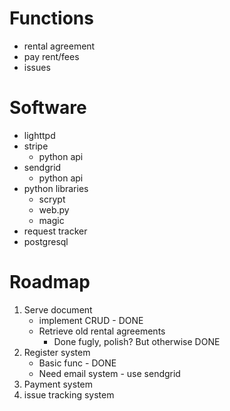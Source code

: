 # Functions
* rental agreement
* pay rent/fees
* issues

# Software
* lighttpd
* stripe
    + python api
* sendgrid
    + python api
* python libraries
    + scrypt
    + web.py
    + magic
* request tracker
* postgresql

# Roadmap
1. Serve document
    + implement CRUD - DONE
    + Retrieve old rental agreements
        + Done fugly, polish? But otherwise DONE
2. Register system
    + Basic func - DONE
    + Need email system - use sendgrid
3. Payment system
4. issue tracking system
